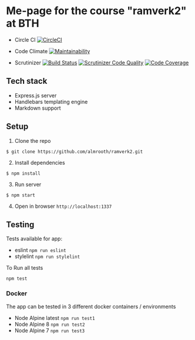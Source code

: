 # Me-page for the course "ramverk2" at BTH

* Circle CI 
[![CircleCI](https://circleci.com/gh/almrooth/ramverk2.svg?style=svg)](https://circleci.com/gh/almrooth/ramverk2)

* Code Climate
[![Maintainability](https://api.codeclimate.com/v1/badges/58e3d30409c73d2fc630/maintainability)](https://codeclimate.com/github/almrooth/ramverk2/maintainability)

* Scrutinizer
[![Build Status](https://scrutinizer-ci.com/g/almrooth/ramverk2/badges/build.png?b=master)](https://scrutinizer-ci.com/g/almrooth/ramverk2/build-status/master)
[![Scrutinizer Code Quality](https://scrutinizer-ci.com/g/almrooth/ramverk2/badges/quality-score.png?b=master)](https://scrutinizer-ci.com/g/almrooth/ramverk2/?branch=master)
[![Code Coverage](https://scrutinizer-ci.com/g/almrooth/ramverk2/badges/coverage.png?b=master)](https://scrutinizer-ci.com/g/almrooth/ramverk2/?branch=master)


## Tech stack
* Express.js server
* Handlebars templating engine
* Markdown support


## Setup
1. Clone the repo
```
$ git clone https://github.com/almrooth/ramverk2.git 
```
2. Install dependencies
```
$ npm install
```
3. Run server
```
$ npm start
```
4. Open in browser `http://localhost:1337`

## Testing
Tests available for app: 
* eslint `npm run eslint`
* stylelint `npm run stylelint`

To Run all tests
```
npm test
```

### Docker
The app can be tested in 3 different docker containers / environments

* Node Alpine latest `npm run test1`
* Node Alpine 8 `npm run test2`
* Node Alpine 7 `npm run test3`
